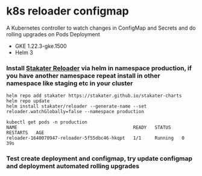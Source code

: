 # k8s reloader configmap
A Kubernetes controller to watch changes in ConfigMap and Secrets and do rolling upgrades on Pods Deployment
- GKE 1.22.3-gke.1500
- Helm 3

### Install [Stakater Reloader](https://github.com/stakater/Reloader) via helm in namespace production, if you have another namespace repeat install in other namespace like staging etc in your cluster
```
helm repo add stakater https://stakater.github.io/stakater-charts
helm repo update
helm install stakater/reloader --generate-name --set reloader.watchGlobally=false --namespace production

kubectl get pods -n production
NAME                                           READY   STATUS    RESTARTS   AGE
reloader-1640070947-reloader-5f55dbc46-hkqpt   1/1     Running   0          39s
```
### Test create deployment and configmap, try update configmap and deployment automated rolling upgrades
